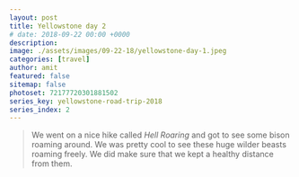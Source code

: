 ```yaml
---
layout: post
title: Yellowstone day 2
# date: 2018-09-22 00:00 +0000
description:
image: ./assets/images/09-22-18/yellowstone-day-1.jpeg
categories: [travel]
author: amit
featured: false
sitemap: false
photoset: 72177720301881502
series_key: yellowstone-road-trip-2018
series_index: 2
---
```


>We went on a nice hike called *Hell Roaring* and got to see some bison roaming around. We was pretty cool to see these huge wilder beasts roaming freely. We did make sure that we kept a healthy distance from them.